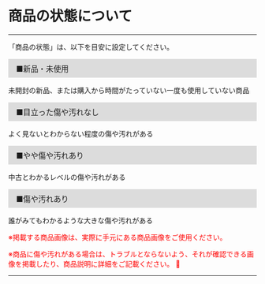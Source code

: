 # 商品の状態について
<hr>
「商品の状態」は、以下を目安に設定してください。
<div style="padding: 7px 15px; margin-top: 15px; margin-bottom: 15px; border: 1px solid #dcdcdc; background-color: #dcdcdc; font-size: 110%">
■新品・未使用  
</div>
未開封の新品、または購入から時間がたっていない一度も使用していない商品
<div style="padding: 7px 15px; margin-top: 15px; margin-bottom: 15px; border: 1px solid #dcdcdc; background-color: #dcdcdc; font-size: 110%">
■目立った傷や汚れなし
</div>  
よく見ないとわからない程度の傷や汚れがある
<div style="padding: 7px 15px; margin-top: 15px; margin-bottom: 15px; border: 1px solid #dcdcdc; background-color: #dcdcdc; font-size: 110%">
■やや傷や汚れあり 
</div> 
中古とわかるレベルの傷や汚れがある
<div style="padding: 7px 15px; margin-top: 15px; margin-bottom: 15px; border: 1px solid #dcdcdc; background-color: #dcdcdc; font-size: 110%">
■傷や汚れあり 
</div> 
誰がみてもわかるような大きな傷や汚れがある

<font color="#ff0000">※掲載する商品画像は、実際に手元にある商品画像をご使用ください。

※商品に傷や汚れがある場合は、トラブルとならないよう、それが確認できる画像を掲載したり、商品説明に詳細をご記載ください。
</font>
<hr>